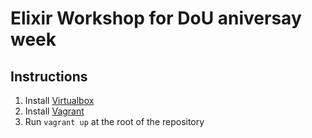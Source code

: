# Elixir Workshop for DoU aniversay week

## Instructions

1. Install [Virtualbox](https://www.virtualbox.org/wiki/Downloads)
2. Install [Vagrant](https://www.vagrantup.com/downloads)
3. Run `vagrant up` at the root of the repository